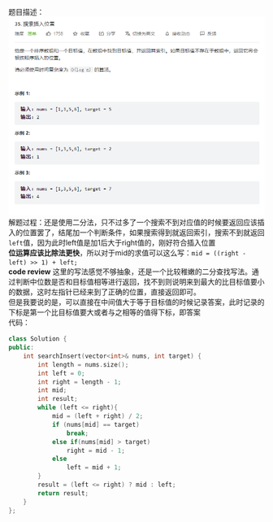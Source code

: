题目描述：  
![image1](/basical/array/image/image2.png)
解题过程：还是使用二分法，只不过多了一个搜索不到对应值的时候要返回应该插入的位置罢了，结尾加一个判断条件，如果搜索得到就返回索引，搜索不到就返回`left`值，因为此时left值是加1后大于right值的，刚好符合插入位置  
**位运算应该比除法更快**，所以对于mid的求值可以这么写：`mid = ((right - left) >> 1) + left;`   
**code review**
这里的写法感觉不够抽象，还是一个比较稚嫩的二分查找写法。通过判断中位数是否和目标值相等进行返回，找不到则说明来到最大的比目标值要小的数据，这时左指针已经来到了正确的位置，直接返回即可。  
但是我要说的是，可以直接在中间值大于等于目标值的时候记录答案，此时记录的下标是第一个比目标值要大或者与之相等的值得下标，即答案  
代码：  
```cpp
class Solution {
public:
    int searchInsert(vector<int>& nums, int target) {
        int length = nums.size();
        int left = 0;
        int right = length - 1;
        int mid;
        int result;
        while (left <= right){
            mid = (left + right) / 2;
            if (nums[mid] == target)
                break;
            else if(nums[mid] > target)
                right = mid - 1;
            else
                left = mid + 1;
        }
        result = (left <= right) ? mid : left;
        return result;
    }
};
```